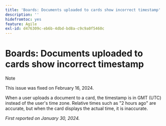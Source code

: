 ```yaml
---
title: 'Boards: Documents uploaded to cards show incorrect timestamp'
description: ''
hidefromtoc: yes
feature: Agile
exl-id: d476309c-eb6b-4dbd-bd8a-c9c9a0f5460c
---
```

# Boards: Documents uploaded to cards show incorrect timestamp

>[!NOTE]
>
>This issue was fixed on February 16, 2024.

When a user uploads a document to a card, the timestamp is in GMT (UTC) instead of the user's time zone. Relative times such as "2 hours ago" are accurate, but when the card displays the actual time, it is inaccurate.

_First reported on January 30, 2024._
